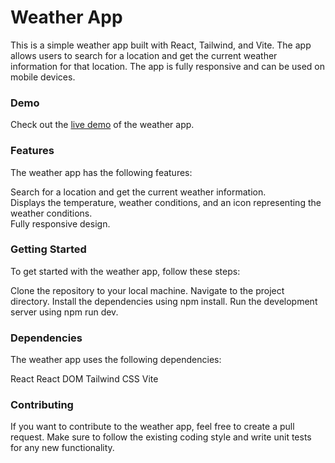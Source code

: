 # Weather App
This is a simple weather app built with React, Tailwind, and Vite. The app allows users to search for a location and get the current weather information for that location. The app is fully responsive and can be used on mobile devices.

### Demo
Check out the [live demo](https://reacttailwindweatherapp.netlify.app/) of the weather app.

### Features
The weather app has the following features:  

Search for a location and get the current weather information.  
Displays the temperature, weather conditions, and an icon representing the weather conditions.  
Fully responsive design.  

### Getting Started
To get started with the weather app, follow these steps:  

Clone the repository to your local machine.
Navigate to the project directory.
Install the dependencies using npm install.
Run the development server using npm run dev.

### Dependencies
The weather app uses the following dependencies:

React
React DOM
Tailwind CSS
Vite

### Contributing
If you want to contribute to the weather app, feel free to create a pull request. Make sure to follow the existing coding style and write unit tests for any new functionality.